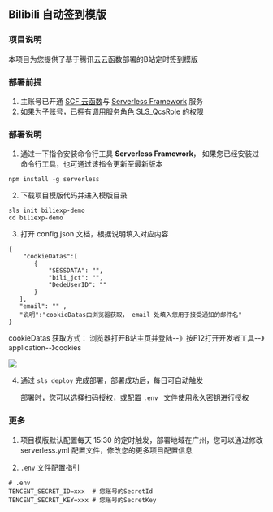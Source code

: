 ## Bilibili 自动签到模版

### 项目说明
本项目为您提供了基于腾讯云云函数部署的B站定时签到模版

### 部署前提
1. 主账号已开通 [SCF 云函数](https://console.cloud.tencent.com/scf)与 [Serverless Framework](https://console.cloud.tencent.com/sls) 服务
2. 如果为子账号，已拥有[调用服务角色 SLS_QcsRole](https://cloud.tencent.com/document/product/1154/43006#4) 的权限

### 部署说明
1. 通过一下指令安装命令行工具 **Serverless Framework**， 如果您已经安装过命令行工具，也可通过该指令更新至最新版本

```
npm install -g serverless
```

2. 下载项目模版代码并进入模版目录
```
sls init biliexp-demo
cd biliexp-demo
```

3. 打开 config.json 文档，根据说明填入对应内容
```
{
    "cookieDatas":[
       {
           "SESSDATA": "",
           "bili_jct": "",
           "DedeUserID": ""
       }
   ],
   "email": "" ,
   "说明":"cookieDatas由浏览器获取， email 处填入您用于接受通知的邮件名"
}
```
cookieDatas 获取方式： 浏览器打开B站主页并登陆--》按F12打开开发者工具--》application--》cookies

![](https://img.serverlesscloud.cn/2020928/1601296845381-%E5%B1%8F%E5%B9%95%E5%BF%AB%E7%85%A7%202020-09-28%2020.36.26.png)


4. 通过 `sls deploy` 完成部署，部署成功后，每日可自动触发

   部署时，您可以选择扫码授权，或配置 `.env ` 文件使用永久密钥进行授权

### 更多
1. 项目模版默认配置每天 15:30 的定时触发，部署地域在广州，您可以通过修改 serverless.yml 配置文件，修改您的更多项目配置信息

2. `.env` 文件配置指引
```
# .env
TENCENT_SECRET_ID=xxx  # 您账号的SecretId
TENCENT_SECRET_KEY=xxx # 您账号的SecretKey
```